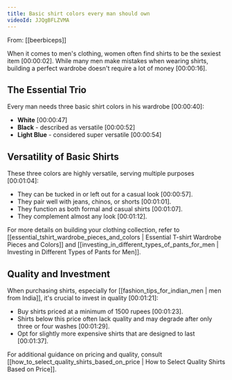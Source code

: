 ```yaml
---
title: Basic shirt colors every man should own
videoId: JJQgBFLZVMA
---
```


From: [[beerbiceps]] <br/> 

When it comes to men's clothing, women often find shirts to be the sexiest item <a class="yt-timestamp" data-t="00:00:02">[00:00:02]</a>. While many men make mistakes when wearing shirts, building a perfect wardrobe doesn't require a lot of money <a class="yt-timestamp" data-t="00:00:16">[00:00:16]</a>.

## The Essential Trio

Every man needs three basic shirt colors in his wardrobe <a class="yt-timestamp" data-t="00:00:40">[00:00:40]</a>:

*   **White** <a class="yt-timestamp" data-t="00:00:47">[00:00:47]</a>
*   **Black** - described as versatile <a class="yt-timestamp" data-t="00:00:52">[00:00:52]</a>
*   **Light Blue** - considered super versatile <a class="yt-timestamp" data-t="00:00:54">[00:00:54]</a>

## Versatility of Basic Shirts

These three colors are highly versatile, serving multiple purposes <a class="yt-timestamp" data-t="00:01:04">[00:01:04]</a>:
*   They can be tucked in or left out for a casual look <a class="yt-timestamp" data-t="00:00:57">[00:00:57]</a>.
*   They pair well with jeans, chinos, or shorts <a class="yt-timestamp" data-t="00:01:01">[00:01:01]</a>.
*   They function as both formal and casual shirts <a class="yt-timestamp" data-t="00:01:07">[00:01:07]</a>.
*   They complement almost any look <a class="yt-timestamp" data-t="00:01:12">[00:01:12]</a>.

For more details on building your clothing collection, refer to [[essential_tshirt_wardrobe_pieces_and_colors | Essential T-shirt Wardrobe Pieces and Colors]] and [[investing_in_different_types_of_pants_for_men | Investing in Different Types of Pants for Men]].

## Quality and Investment

When purchasing shirts, especially for [[fashion_tips_for_indian_men | men from India]], it's crucial to invest in quality <a class="yt-timestamp" data-t="00:01:21">[00:01:21]</a>:
*   Buy shirts priced at a minimum of 1500 rupees <a class="yt-timestamp" data-t="00:01:23">[00:01:23]</a>.
*   Shirts below this price often lack quality and may degrade after only three or four washes <a class="yt-timestamp" data-t="00:01:29">[00:01:29]</a>.
*   Opt for slightly more expensive shirts that are designed to last <a class="yt-timestamp" data-t="00:01:37">[00:01:37]</a>.

For additional guidance on pricing and quality, consult [[how_to_select_quality_shirts_based_on_price | How to Select Quality Shirts Based on Price]].